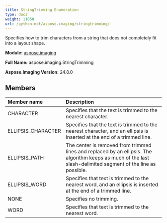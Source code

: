 ```yaml
---
title: StringTrimming Enumeration
type: docs
weight: 11050
url: /python-net/aspose.imaging/stringtrimming/
---
```


Specifies how to trim characters from a string that does not completely fit into a layout shape.

**Module:** [aspose.imaging](/imaging/python-net/aspose.imaging/)

**Full Name:** aspose.imaging.StringTrimming

**Aspose.Imaging Version:** 24.8.0

## **Members**
| **Member name** | **Description** |
| :- | :- |
| CHARACTER | Specifies that the text is trimmed to the nearest character. |
| ELLIPSIS_CHARACTER | Specifies that the text is trimmed to the nearest character, and an ellipsis is inserted at the end of a trimmed line. |
| ELLIPSIS_PATH | The center is removed from trimmed lines and replaced by an ellipsis. The algorithm keeps as much of the last slash-delimited segment of the line as possible. |
| ELLIPSIS_WORD | Specifies that text is trimmed to the nearest word, and an ellipsis is inserted at the end of a trimmed line. |
| NONE | Specifies no trimming. |
| WORD | Specifies that text is trimmed to the nearest word. |
